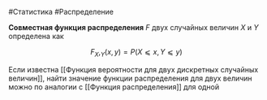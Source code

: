 #Статистика #Распределение 

**Совместная функция распределения** $F$ двух случайных величин $X$ и $Y$ определена как

$$F_X,_Y​(x, y)=P(X⩽x, Y⩽y)$$

Если известна [[Функция вероятности для двух дискретных случайных величин]], найти значение функции распределения для двух величин можно по аналогии с [[Функция распределения]] для одной